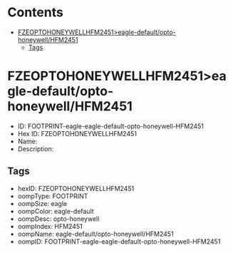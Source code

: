 



Contents
========

* [FZEOPTOHONEYWELLHFM2451>eagle-default/opto-honeywell/HFM2451](#fzeoptohoneywellhfm2451eagle-defaultopto-honeywellhfm2451)
	* [Tags](#tags)

# FZEOPTOHONEYWELLHFM2451>eagle-default/opto-honeywell/HFM2451

- ID: FOOTPRINT-eagle-eagle-default-opto-honeywell-HFM2451
- Hex ID: FZEOPTOHONEYWELLHFM2451
- Name: 
- Description: 

## Tags

- hexID: FZEOPTOHONEYWELLHFM2451
- oompType: FOOTPRINT
- oompSize: eagle
- oompColor: eagle-default
- oompDesc: opto-honeywell
- oompIndex: HFM2451
- oompName: eagle-default/opto-honeywell/HFM2451
- oompID: FOOTPRINT-eagle-eagle-default-opto-honeywell-HFM2451
